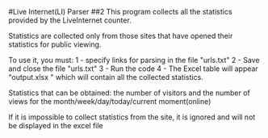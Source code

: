 #Live Internet(LI) Parser
##2
This program collects all the statistics provided by the LiveInternet counter.

Statistics are collected only from those sites that have opened their statistics for public viewing.

To use it, you must:
1 - specify links for parsing in the file "urls.txt"
2 - Save and close the file "urls.txt"
3 - Run the code
4 - The Excel table will appear "output.xlsx " which will contain all the collected statistics.

Statistics that can be obtained: the number of visitors and the number of views for the month/week/day/today/current moment(online)

If it is impossible to collect statistics from the site, it is ignored and will not be displayed in the excel file

